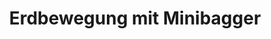 ---
title: "Erdbewegung mit Minibagger"
category: "Tiefbau"
short_description: "Effiziente Erdbewegung und Aushubarbeiten"
description: "Effiziente Erdbewegung und Aushubarbeiten mit unserem wendigen Minibagger, bedient von einer ausgebildeten Fachkraft."
featured_image: "/images/projekte/tiefbau-erdbewegung-fachkraft-minibagger-sbs-rhein-main-03.webp"
gallery:
  - "/images/projekte/tiefbau-erdbewegung-fachkraft-minibagger-sbs-rhein-main-03.webp"
tasks:
  - "Aushub von Gräben"
  - "Modellierung des Geländes"
  - "Laden und Transport"
order: 5
published: true
---
